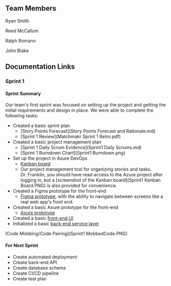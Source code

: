 ## Team Members

Ryan Smith

Reed McCallum

Ralph Romano

John Blake

## Documentation Links

### Sprint 1
#### Sprint Summary
Our team's first sprint was focused on setting up the project and getting the initial requirements and design in place. We were able to complete the following tasks:
- Created a basic sprint plan
	- [Story Points Forecast](Story Points Forecast and Rationale.md)
	- [Sprint 1 Review](Matchmakr Sprint 1 Retro.pdf)
- Created a basic project management plan
	- [Sprint 1 Daily Scrum Evidence](Sprint1 Daily Scrums.md)
	- [Sprint 1 Burndown Chart](Sprint1 Burndown.png)
- Set up the project in Azure DevOps
	- [Kanban board](https://webserviceengineering.visualstudio.com/Web%20Service%20Eng.%20-%20Programming%20Project)
	- Our project management tool for organizing stories and tasks.</br>Dr. Franklin, you should have read access to the Azure project after logging in, but a [screenshot of the Kanban board](Sprint1 Kanban Board.PNG) is also provided for convenience.
- Created a Figma prototype for the front-end
	- [Figma prototype](https://www.figma.com/file/pB2S3zt0c5pR87naSaYagq/Matchmaker-Screens?type=design&mode=design&t=aeT32b5Uxtd5F4nz-1), with the ability to navigate between screens like a real web app's front end.
- Created a basic Axure prototype for the front-end
	- [Axure prototype](https://pyg1ke.axshare.com/?id=1p68ca&p=login&sc=2 )
- Created a basic [front-end UI](https://github.com/WebServiceEngineeringSpring2024/matchmakr-application)
- Initialized a basic [back-end service layer](https://github.com/WebServiceEngineeringSpring2024/matchmakr-service)

[Code Mobbing/Code Pairing](Sprint1 MobbedCode.PNG)

#### For Next Sprint
- Create automated deployment
- Create back-end API
- Create database schema
- Create CI/CD pipeline
- Create test plan
